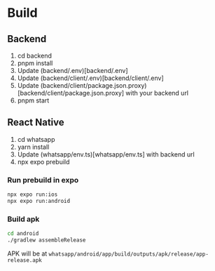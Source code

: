 # Build
## Backend
1. cd backend
2. pnpm install
3. Update (backend/.env)[backend/.env]
4. Update (backend/client/.env)[backend/client/.env]
5. Update (backend/client/package.json.proxy)[backend/client/package.json.proxy] with your backend url
6. pnpm start

## React Native
1. cd whatsapp
2. yarn install
3. Update (whatsapp/env.ts)[whatsapp/env.ts] with backend url
4. npx expo prebuild

### Run prebuild in expo
```bash
npx expo run:ios
npx expo run:android
```
### Build apk
```bash
cd android
./gradlew assembleRelease
```

APK will be at
`whatsapp/android/app/build/outputs/apk/release/app-release.apk`

